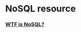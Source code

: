 
# NoSQL resource
### [WTF is NoSQL?](https://wtfismyengineertalkingabout.com/2017/05/22/wtf-is-nosql/)
